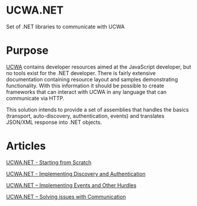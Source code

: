 # UCWA.NET
Set of .NET libraries to communicate with UCWA

# Purpose
[UCWA](https://msdn.microsoft.com/en-us/skype/ucwa/unifiedcommunicationswebapi2_0) contains developer resources aimed at the JavaScript developer, but no tools exist for the .NET developer.  There is fairly extensive documentation containing resource layout and samples demonstrating functionality.  With this information it should be possible to create frameworks that can interact with UCWA in any language that can communicate via HTTP.

This solution intends to provide a set of assemblies that handles the basics (transport, auto-discovery, authentication, events) and translates JSON/XML response into .NET objects.

# Articles
[UCWA.NET - Starting from Scratch](http://shagman.codes/blog/2015/09/17/ucwa-net-starting-from-scratch/)

[UCWA.NET - Implementing Discovery and Authentication](http://shagman.codes/blog/2015/09/23/ucwa-net-implementing-discovery-and-authentication/)

[UCWA.NET – Implementing Events and Other Hurdles](https://shagman.codes/blog/2015/10/21/ucwa-net-implementing-events-and-other-hurdles/)

[UCWA.NET – Solving issues with Communication](https://shagman.codes/blog/2017/01/03/ucwa-net-solving-issues-with-communication/)
